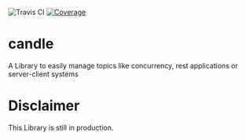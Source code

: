 ![Travis CI](https://travis-ci.org/BlueBox-Wolff/candle.svg?branch=master)
[![Coverage](https://coveralls.io/repos/github/BlueBox-Wolff/candle/badge.svg?branch=master)](https://coveralls.io/github/BlueBox-Wolff/candle?branch=master)

# candle
A Library to easily manage topics like concurrency, rest applications or server-client systems

# Disclaimer
This Library is still in production.
